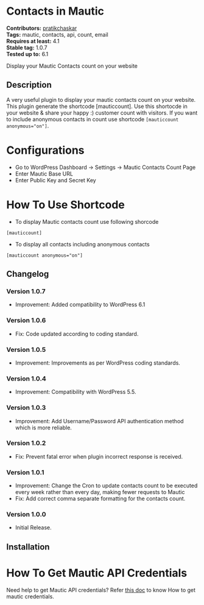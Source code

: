 # Contacts in Mautic #
**Contributors:** [pratikchaskar](https://profiles.wordpress.org/pratikchaskar)  
**Tags:** mautic, contacts, api, count, email  
**Requires at least:** 4.1  
**Stable tag:** 1.0.7  
**Tested up to:** 6.1  

Display your Mautic Contacts count on your website

## Description ##
A very useful plugin to display your mautic contacts count on your website. This plugin generate the shortcode [mauticcount]. Use this shortocde in your website & share your happy :) customer count with visitors.  If you want to include anonymous contacts in count use shortcode `[mauticcount anonymous="on"]`.

# Configurations

- Go to WordPress Dashboard -> Settings -> Mautic Contacts Count Page
- Enter Mautic Base URL
- Enter Public Key and Secret Key

# How To Use Shortcode

* To display Mautic contacts count use following shorcode

`[mauticcount]`

* To display all contacts including anonymous contacts

`[mauticcount anonymous="on"]`

## Changelog ##

###  Version 1.0.7  ###
- Improvement: Added compatibility to WordPress 6.1

###  Version 1.0.6  ###
- Fix: Code updated according to coding standard.

###  Version 1.0.5  ###
- Improvement: Improvements as per WordPress coding standards.

###  Version 1.0.4  ###
- Improvement: Compatibility with WordPress 5.5.

###  Version 1.0.3  ###
- Improvement: Add Username/Password API authentication method which is more reliable.

###  Version 1.0.2  ###
- Fix: Prevent fatal error when plugin incorrect response is received.

###  Version 1.0.1 ###
- Improvement: Change the Cron to update contacts count to be executed every week rather than every day, making fewer requests to Mautic
- Fix: Add correct comma separate formatting for the contacts count.

###  Version 1.0.0 ###
- Initial Release.

## Installation ##
# How To Get Mautic API Credentials 

Need help to get Mautic API credentials? Refer [this doc](https://docs.brainstormforce.com/how-to-get-mautic-api-credentials/) to know How to get mautic credentials.
